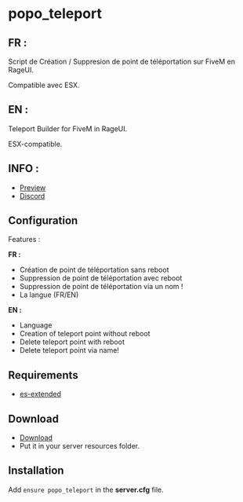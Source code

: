 # popo_teleport

## FR :

Script de Création / Suppresion de point de téléportation sur FiveM en RageUI.

Compatible avec ESX.

## EN :

Teleport Builder for FiveM in RageUI.

ESX-compatible.

## INFO :

* [Preview](https://www.youtube.com/watch?v=4KP3K-iFQ0U)
* [Discord](https://discord.gg/yQcMBUUkNc)


## Configuration
Features :

**FR :** 
* Création de point de téléportation sans reboot
* Suppression de point de téléportation avec reboot
* Suppression de point de téléportation via un nom !
* La langue (FR/EN)

**EN :**
* Language
* Creation of teleport point without reboot
* Delete teleport point with reboot
* Delete teleport point via name!

## Requirements
* [es-extended](https://github.com/Vanheden/es_extended)

## Download
* [Download](https://github.com/Leap0p0/popo_teleport/archive/refs/heads/main.zip)
* Put it in your server resources folder.

## Installation
Add ``ensure popo_teleport`` in the **server.cfg** file.
